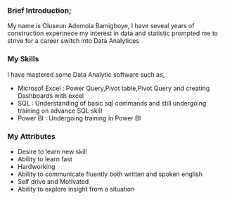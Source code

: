 ### Brief Introduction;
My name is Oluseun Ademola Bamigboye, I have seveal years of construction experinece  my interest in data and statistic prompted me to strive for a career switch into Data Analytices

### My Skills

I  have mastered some Data Analytic software such as,

- Microsof Excel : Power Query,Pivot table,Pivot Query and creating Dashboards with excel
- SQL : Understanding of basic sql commands and still undergoing training on advance SQL skill
- Power BI : Undergoing training  in Power BI

### My Attributes
- Desire to learn new skill
- Ability to learn fast
- Hardworking
- Ability to communicate fluently both written and spoken english
- Self drive and Motivated
- Ability to explore insight from a situation
  
